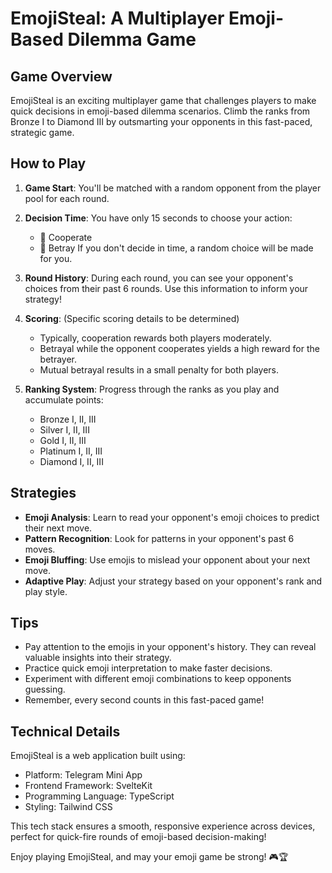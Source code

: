 # EmojiSteal: A Multiplayer Emoji-Based Dilemma Game

## Game Overview

EmojiSteal is an exciting multiplayer game that challenges players to make quick decisions in emoji-based dilemma scenarios. Climb the ranks from Bronze I to Diamond III by outsmarting your opponents in this fast-paced, strategic game.

## How to Play

1. **Game Start**: You'll be matched with a random opponent from the player pool for each round.

2. **Decision Time**: You have only 15 seconds to choose your action:

   - 🤝 Cooperate
   - 🔪 Betray
     If you don't decide in time, a random choice will be made for you.

3. **Round History**: During each round, you can see your opponent's choices from their past 6 rounds. Use this information to inform your strategy!

4. **Scoring**: (Specific scoring details to be determined)

   - Typically, cooperation rewards both players moderately.
   - Betrayal while the opponent cooperates yields a high reward for the betrayer.
   - Mutual betrayal results in a small penalty for both players.

5. **Ranking System**: Progress through the ranks as you play and accumulate points:
   - Bronze I, II, III
   - Silver I, II, III
   - Gold I, II, III
   - Platinum I, II, III
   - Diamond I, II, III

## Strategies

- **Emoji Analysis**: Learn to read your opponent's emoji choices to predict their next move.
- **Pattern Recognition**: Look for patterns in your opponent's past 6 moves.
- **Emoji Bluffing**: Use emojis to mislead your opponent about your next move.
- **Adaptive Play**: Adjust your strategy based on your opponent's rank and play style.

## Tips

- Pay attention to the emojis in your opponent's history. They can reveal valuable insights into their strategy.
- Practice quick emoji interpretation to make faster decisions.
- Experiment with different emoji combinations to keep opponents guessing.
- Remember, every second counts in this fast-paced game!

## Technical Details

EmojiSteal is a web application built using:

- Platform: Telegram Mini App
- Frontend Framework: SvelteKit
- Programming Language: TypeScript
- Styling: Tailwind CSS

This tech stack ensures a smooth, responsive experience across devices, perfect for quick-fire rounds of emoji-based decision-making!

Enjoy playing EmojiSteal, and may your emoji game be strong! 🎮🏆
